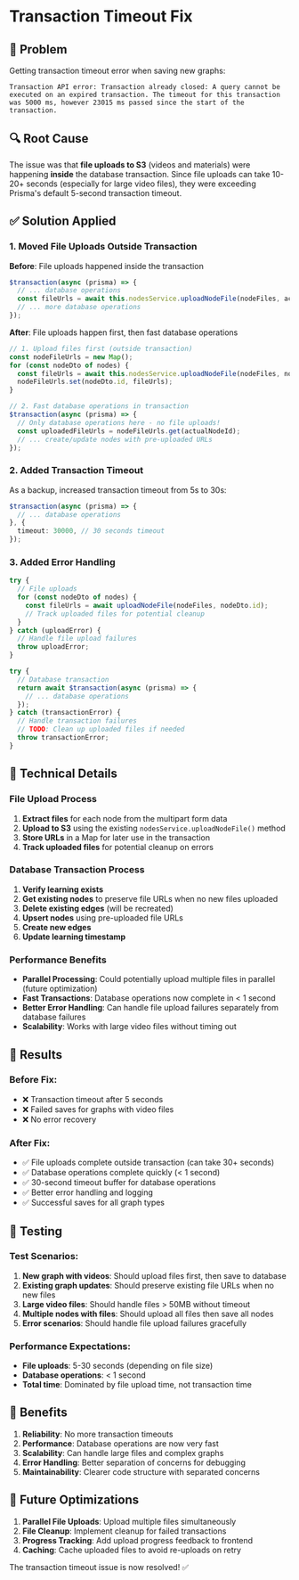 # Transaction Timeout Fix

## 🐛 **Problem**
Getting transaction timeout error when saving new graphs:
```
Transaction API error: Transaction already closed: A query cannot be executed on an expired transaction. The timeout for this transaction was 5000 ms, however 23015 ms passed since the start of the transaction.
```

## 🔍 **Root Cause**
The issue was that **file uploads to S3** (videos and materials) were happening **inside** the database transaction. Since file uploads can take 10-20+ seconds (especially for large video files), they were exceeding Prisma's default 5-second transaction timeout.

## ✅ **Solution Applied**

### **1. Moved File Uploads Outside Transaction**
**Before**: File uploads happened inside the transaction
```typescript
$transaction(async (prisma) => {
  // ... database operations
  const fileUrls = await this.nodesService.uploadNodeFile(nodeFiles, actualNodeId); // SLOW!
  // ... more database operations
});
```

**After**: File uploads happen first, then fast database operations
```typescript
// 1. Upload files first (outside transaction)
const nodeFileUrls = new Map();
for (const nodeDto of nodes) {
  const fileUrls = await this.nodesService.uploadNodeFile(nodeFiles, nodeDto.id);
  nodeFileUrls.set(nodeDto.id, fileUrls);
}

// 2. Fast database operations in transaction
$transaction(async (prisma) => {
  // Only database operations here - no file uploads!
  const uploadedFileUrls = nodeFileUrls.get(actualNodeId);
  // ... create/update nodes with pre-uploaded URLs
});
```

### **2. Added Transaction Timeout**
As a backup, increased transaction timeout from 5s to 30s:
```typescript
$transaction(async (prisma) => {
  // ... database operations
}, {
  timeout: 30000, // 30 seconds timeout
});
```

### **3. Added Error Handling**
```typescript
try {
  // File uploads
  for (const nodeDto of nodes) {
    const fileUrls = await uploadNodeFile(nodeFiles, nodeDto.id);
    // Track uploaded files for potential cleanup
  }
} catch (uploadError) {
  // Handle file upload failures
  throw uploadError;
}

try {
  // Database transaction
  return await $transaction(async (prisma) => {
    // ... database operations
  });
} catch (transactionError) {
  // Handle transaction failures
  // TODO: Clean up uploaded files if needed
  throw transactionError;
}
```

## 🔧 **Technical Details**

### **File Upload Process**
1. **Extract files** for each node from the multipart form data
2. **Upload to S3** using the existing `nodesService.uploadNodeFile()` method
3. **Store URLs** in a Map for later use in the transaction
4. **Track uploaded files** for potential cleanup on errors

### **Database Transaction Process**
1. **Verify learning exists**
2. **Get existing nodes** to preserve file URLs when no new files uploaded
3. **Delete existing edges** (will be recreated)
4. **Upsert nodes** using pre-uploaded file URLs
5. **Create new edges**
6. **Update learning timestamp**

### **Performance Benefits**
- **Parallel Processing**: Could potentially upload multiple files in parallel (future optimization)
- **Fast Transactions**: Database operations now complete in < 1 second
- **Better Error Handling**: Can handle file upload failures separately from database failures
- **Scalability**: Works with large video files without timing out

## 🎯 **Results**

### **Before Fix**:
- ❌ Transaction timeout after 5 seconds
- ❌ Failed saves for graphs with video files
- ❌ No error recovery

### **After Fix**:
- ✅ File uploads complete outside transaction (can take 30+ seconds)
- ✅ Database operations complete quickly (< 1 second)
- ✅ 30-second timeout buffer for database operations
- ✅ Better error handling and logging
- ✅ Successful saves for all graph types

## 🧪 **Testing**

### **Test Scenarios**:
1. **New graph with videos**: Should upload files first, then save to database
2. **Existing graph updates**: Should preserve existing file URLs when no new files
3. **Large video files**: Should handle files > 50MB without timeout
4. **Multiple nodes with files**: Should upload all files then save all nodes
5. **Error scenarios**: Should handle file upload failures gracefully

### **Performance Expectations**:
- **File uploads**: 5-30 seconds (depending on file size)
- **Database operations**: < 1 second
- **Total time**: Dominated by file upload time, not transaction time

## 🚀 **Benefits**

1. **Reliability**: No more transaction timeouts
2. **Performance**: Database operations are now very fast
3. **Scalability**: Can handle large files and complex graphs
4. **Error Handling**: Better separation of concerns for debugging
5. **Maintainability**: Clearer code structure with separated concerns

## 🔄 **Future Optimizations**

1. **Parallel File Uploads**: Upload multiple files simultaneously
2. **File Cleanup**: Implement cleanup for failed transactions
3. **Progress Tracking**: Add upload progress feedback to frontend
4. **Caching**: Cache uploaded files to avoid re-uploads on retry

The transaction timeout issue is now resolved! ✅